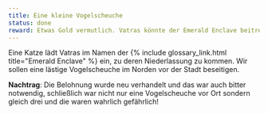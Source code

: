 ```yaml
---
title: Eine kleine Vogelscheuche
status: done
reward: Etwas Gold vermutlich. Vatras könnte der Emerald Enclave beitreten.
---
```



Eine Katze lädt Vatras im Namen der {% include glossary_link.html title="Emerald Enclave" %}
ein, zu deren Niederlassung zu kommen. Wir sollen eine lästige Vogelscheuche im Norden vor der Stadt beseitigen.

**Nachtrag**: Die Belohnung wurde neu verhandelt und das war auch bitter notwendig,
schließlich war nicht nur eine Vogelscheuche vor Ort sondern gleich drei und die
waren wahrlich gefährlich!
